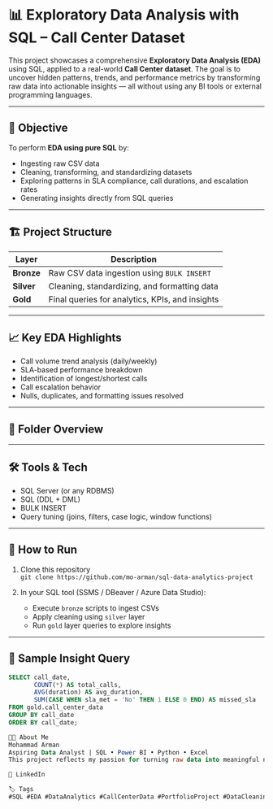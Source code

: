 # 📊 Exploratory Data Analysis with SQL – Call Center Dataset

This project showcases a comprehensive **Exploratory Data Analysis (EDA)** using SQL, applied to a real-world **Call Center dataset**. The goal is to uncover hidden patterns, trends, and performance metrics by transforming raw data into actionable insights — all without using any BI tools or external programming languages.

---

## 🧠 Objective

To perform **EDA using pure SQL** by:
- Ingesting raw CSV data
- Cleaning, transforming, and standardizing datasets
- Exploring patterns in SLA compliance, call durations, and escalation rates
- Generating insights directly from SQL queries

---

## 🏗️ Project Structure

| Layer  | Description |
|--------|-------------|
| **Bronze** | Raw CSV data ingestion using `BULK INSERT` |
| **Silver** | Cleaning, standardizing, and formatting data |
| **Gold** | Final queries for analytics, KPIs, and insights |

---

## 📈 Key EDA Highlights

- Call volume trend analysis (daily/weekly)
- SLA-based performance breakdown
- Identification of longest/shortest calls
- Call escalation behavior
- Nulls, duplicates, and formatting issues resolved

---

## 📁 Folder Overview


---

## 🛠️ Tools & Tech

- SQL Server (or any RDBMS)
- SQL (DDL + DML)
- BULK INSERT
- Query tuning (joins, filters, case logic, window functions)

---

## 🚀 How to Run

1. Clone this repository  
   `git clone https://github.com/mo-arman/sql-data-analytics-project`

2. In your SQL tool (SSMS / DBeaver / Azure Data Studio):
   - Execute `bronze` scripts to ingest CSVs  
   - Apply cleaning using `silver` layer  
   - Run `gold` layer queries to explore insights

---

## 📌 Sample Insight Query

```sql
SELECT call_date,
       COUNT(*) AS total_calls,
       AVG(duration) AS avg_duration,
       SUM(CASE WHEN sla_met = 'No' THEN 1 ELSE 0 END) AS missed_sla
FROM gold.call_center_data
GROUP BY call_date
ORDER BY call_date;

👨‍💻 About Me
Mohammad Arman
Aspiring Data Analyst | SQL • Power BI • Python • Excel
This project reflects my passion for turning raw data into meaningful narratives using structured querying alone.

🔗 LinkedIn

🏷️ Tags
#SQL #EDA #DataAnalytics #CallCenterData #PortfolioProject #DataCleaning
